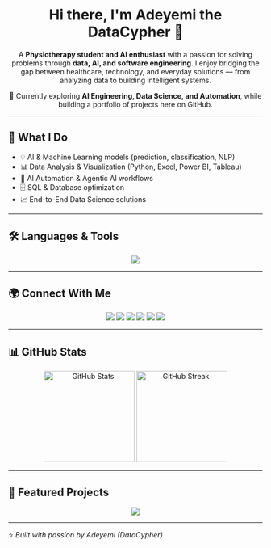 <h1 align="center">Hi there, I'm Adeyemi the DataCypher 👋</h1>

<p align="center">
  A <b>Physiotherapy student and AI enthusiast</b> with a passion for solving problems through <b>data, AI, and software engineering</b>.  
  I enjoy bridging the gap between healthcare, technology, and everyday solutions — from analyzing data to building intelligent systems.  
</p>

<p align="center">
  🌱 Currently exploring <b>AI Engineering, Data Science, and Automation</b>, while building a portfolio of projects here on GitHub.  
</p>

---

## 🚀 What I Do
- 💡 AI & Machine Learning models (prediction, classification, NLP)  
- 📊 Data Analysis & Visualization (Python, Excel, Power BI, Tableau)  
- 🤖 AI Automation & Agentic AI workflows  
- 🗄️ SQL & Database optimization  
- 📈 End-to-End Data Science solutions  

---

## 🛠️ Languages & Tools  
<p align="center">
  <img src="https://skillicons.dev/icons?i=python,tensorflow,pytorch,r,git,github,mysql,postgres,sqlite,tableau,powerbi,excel,vscode,notion&perline=8" />
</p>

---

## 🌍 Connect With Me  
<p align="center">
  <a href="https://medium.com/@Adeyemi."><img src="https://img.shields.io/badge/Medium-000000?style=for-the-badge&logo=medium&logoColor=white" /></a>
  <a href="https://www.notion.so/Adeyemi-Boluwatife-2112c317e21c801bac6ac275616a8243"><img src="https://img.shields.io/badge/Notion-000000?style=for-the-badge&logo=notion&logoColor=white" /></a>
  <a href="https://github.com/PerceptronCipher"><img src="https://img.shields.io/badge/GitHub-181717?style=for-the-badge&logo=github&logoColor=white" /></a>
  <a href="mailto:Adeyemiboluwatife.olayinka@gmail.com"><img src="https://img.shields.io/badge/Email-D14836?style=for-the-badge&logo=gmail&logoColor=white" /></a>
  <a href="https://twitter.com/Adeyemi_Bhowlu"><img src="https://img.shields.io/badge/Twitter-1DA1F2?style=for-the-badge&logo=twitter&logoColor=white" /></a>
  <a href="https://www.instagram.com/deyemi_boluwatife/"><img src="https://img.shields.io/badge/Instagram-E4405F?style=for-the-badge&logo=instagram&logoColor=white" /></a>
</p>

---

## 📊 GitHub Stats  
<p align="center">
  <img src="https://github-readme-stats.vercel.app/api?username=PerceptronCipher&show_icons=true&theme=tokyonight" alt="GitHub Stats" height="180em" />
  <img src="https://github-readme-streak-stats.herokuapp.com/?user=PerceptronCipher&theme=tokyonight" alt="GitHub Streak" height="180em" />
</p>

---

## 📌 Featured Projects  
<p align="center">
  <a href="https://github.com/PerceptronCipher/loan-prediction-models">
    <img src="https://github-readme-stats.vercel.app/api/pin/?username=PerceptronCipher&repo=loan-prediction-models&theme=tokyonight" />
  </a>
</p>

---

⭐️ *Built with passion by Adeyemi (DataCypher)*  
